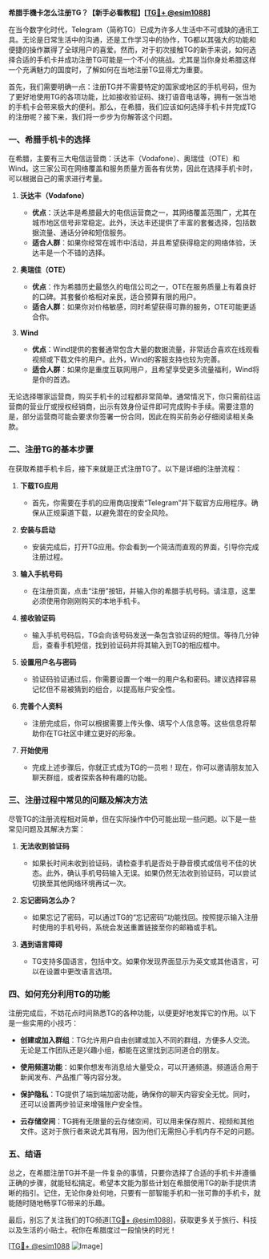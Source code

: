 **希腊手機卡怎么注册TG？【新手必看教程】[[TG💪+ @esim1088](https://t.me/s/esim1088)]**

在当今数字化时代，Telegram（简称TG）已成为许多人生活中不可或缺的通讯工具。无论是日常生活中的沟通，还是工作学习中的协作，TG都以其强大的功能和便捷的操作赢得了全球用户的喜爱。然而，对于初次接触TG的新手来说，如何选择合适的手机卡并成功注册TG可能是一个不小的挑战。尤其是当你身处希腊这样一个充满魅力的国度时，了解如何在当地注册TG显得尤为重要。

首先，我们需要明确一点：注册TG并不需要特定的国家或地区的手机号码，但为了更好地使用TG的各项功能，比如接收验证码、拨打语音电话等，拥有一张当地的手机卡会带来极大的便利。那么，在希腊，我们应该如何选择手机卡并完成TG的注册呢？接下来，我们将一步步为你解答这个问题。

### 一、希腊手机卡的选择

在希腊，主要有三大电信运营商：沃达丰（Vodafone）、奥瑞佳（OTE）和Wind。这三家公司在网络覆盖和服务质量方面各有优势，因此在选择手机卡时，可以根据自己的需求进行考量。

1. **沃达丰（Vodafone）**
   - **优点**：沃达丰是希腊最大的电信运营商之一，其网络覆盖范围广，尤其在城市地区信号非常稳定。此外，沃达丰还提供了丰富的套餐选择，包括数据流量、通话分钟和短信服务。
   - **适合人群**：如果你经常在城市中活动，并且希望获得稳定的网络体验，沃达丰是一个不错的选择。

2. **奥瑞佳（OTE）**
   - **优点**：作为希腊历史最悠久的电信公司之一，OTE在服务质量上有着良好的口碑。其套餐价格相对亲民，适合预算有限的用户。
   - **适合人群**：如果你对价格敏感，同时希望获得可靠的服务，OTE可能更适合你。

3. **Wind**
   - **优点**：Wind提供的套餐通常包含大量的数据流量，非常适合喜欢在线观看视频或下载文件的用户。此外，Wind的客服支持也较为完善。
   - **适合人群**：如果你是重度互联网用户，且希望享受更多流量福利，Wind将是你的首选。

无论选择哪家运营商，购买手机卡的过程都非常简单。通常情况下，你只需前往运营商的营业厅或授权经销商，出示有效身份证件即可完成购卡手续。需要注意的是，部分运营商可能会要求你签署一份合同，因此在购买前务必仔细阅读相关条款。

### 二、注册TG的基本步骤

在获取希腊手机卡后，接下来就是正式注册TG了。以下是详细的注册流程：

1. **下载TG应用**
   - 首先，你需要在手机的应用商店搜索“Telegram”并下载官方应用程序。确保从正规渠道下载，以避免潜在的安全风险。

2. **安装与启动**
   - 安装完成后，打开TG应用。你会看到一个简洁而直观的界面，引导你完成注册过程。

3. **输入手机号码**
   - 在注册页面，点击“注册”按钮，并输入你的希腊手机号码。请注意，这里必须使用你刚刚购买的本地手机卡。

4. **接收验证码**
   - 输入手机号码后，TG会向该号码发送一条包含验证码的短信。等待几分钟后，查看手机短信，找到验证码并将其输入到TG的相应框中。

5. **设置用户名与密码**
   - 验证码验证通过后，你需要设置一个唯一的用户名和密码。建议选择容易记忆但不易被猜到的组合，以提高账户安全性。

6. **完善个人资料**
   - 注册完成后，你可以根据需要上传头像、填写个人信息等。这些信息将帮助你在TG社区中建立更好的形象。

7. **开始使用**
   - 完成上述步骤后，你就正式成为TG的一员啦！现在，你可以邀请朋友加入聊天群组，或者探索各种有趣的功能。

### 三、注册过程中常见的问题及解决方法

尽管TG的注册流程相对简单，但在实际操作中仍可能出现一些问题。以下是一些常见问题及其解决方案：

1. **无法收到验证码**
   - 如果长时间未收到验证码，请检查手机是否处于静音模式或信号不佳的状态。此外，确认手机号码输入无误。如果仍然无法收到验证码，可以尝试切换至其他网络环境再试一次。

2. **忘记密码怎么办？**
   - 如果忘记了密码，可以通过TG的“忘记密码”功能找回。按照提示输入注册时使用的手机号码，系统会发送重置链接至你的邮箱或手机。

3. **遇到语言障碍**
   - TG支持多国语言，包括中文。如果你发现界面显示为英文或其他语言，可以在设置中更改语言选项。

### 四、如何充分利用TG的功能

注册完成后，不妨花点时间熟悉TG的各种功能，以便更好地发挥它的作用。以下是一些实用的小技巧：

- **创建或加入群组**：TG允许用户自由创建或加入不同的群组，方便多人交流。无论是工作团队还是兴趣小组，都能在这里找到志同道合的朋友。
  
- **使用频道功能**：如果你想发布消息给大量受众，可以开通频道。频道适合用于新闻发布、产品推广等内容分发。

- **保护隐私**：TG提供了端到端加密功能，确保你的聊天内容安全无忧。同时，还可以设置两步验证来增强账户安全性。

- **云存储空间**：TG拥有无限量的云存储空间，可以用来保存照片、视频和其他文件。这对于旅行者来说尤其有用，因为他们无需担心手机内存不足的问题。

### 五、结语

总之，在希腊注册TG并不是一件复杂的事情，只要你选择了合适的手机卡并遵循正确的步骤，就能轻松搞定。希望本文能为那些计划在希腊使用TG的新手提供清晰的指引。记住，无论你身处何地，只要有一部智能手机和一张可靠的手机卡，就能随时随地畅享TG带来的乐趣。

最后，别忘了关注我们的TG频道[[TG💪+ @esim1088](https://t.me/s/esim1088)]，获取更多关于旅行、科技以及生活的小贴士。祝你在希腊度过一段愉快的时光！

[[TG💪+ @esim1088](https://t.me/s/esim1088) ![Image](https://i.postimg.cc/4NQfJmqS/Snipaste-2025-05-13-00-14-12.png)]